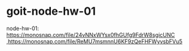 # goit-node-hw-01

node-hw-01: https://monosnap.com/file/24vNNxWYsx0fhGUfg9FdrW8sgicUNC ,https://monosnap.com/file/ReMU7msmnnU6KF9zQeFHFWyvsbFVu5
